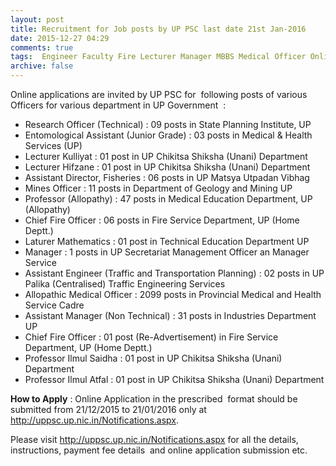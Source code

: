 ```yaml
---
layout: post
title: Recruitment for Job posts by UP PSC last date 21st Jan-2016   
date: 2015-12-27 04:29
comments: true
tags:  Engineer Faculty Fire Lecturer Manager MBBS Medical Officer Online PSC Research Technical Unani UP 
archive: false
---
```

Online applications are invited by UP PSC for  following posts of various Officers for various department in UP Government  :

- Research Officer (Technical) : 09 posts in State Planning Institute, UP 
- Entomological Assistant (Junior Grade) : 03 posts in Medical & Health Services (UP)
- Lecturer Kulliyat : 01 post in UP Chikitsa Shiksha (Unani) Department
- Lecturer Hifzane : 01 post in UP Chikitsa Shiksha (Unani) Department
- Assistant Director, Fisheries : 06 posts in UP Matsya Utpadan Vibhag
- Mines Officer : 11 posts in Department of Geology and Mining UP
- Professor (Allopathy) : 47 posts in Medical Education Department, UP (Allopathy)
- Chief Fire Officer : 06 posts in Fire Service Department, UP (Home Deptt.)
- Laturer Mathematics : 01 post in Technical Education Department UP
- Manager : 1 posts in UP Secretariat Management Officer an Manager Service
- Assistant Engineer (Traffic and Transportation Planning) : 02 posts in UP Palika (Centralised) Traffic Engineering Services
- Allopathic Medical Officer : 2099 posts in Provincial Medical and Health Service Cadre
- Assistant Manager (Non Technical) : 31 posts in Industries Department UP
- Chief Fire Officer : 01 post (Re-Advertisement) in Fire Service Department, UP (Home Deptt.)
- Professor Ilmul Saidha : 01 post in UP Chikitsa Shiksha (Unani) Department
- Professor Ilmul Atfal : 01 post in UP Chikitsa Shiksha (Unani) Department

**How to Apply** : Online Application in the prescribed  format should be submitted from 21/12/2015 to 21/01/2016 only at <http://uppsc.up.nic.in/Notifications.aspx>.  

Please visit <http://uppsc.up.nic.in/Notifications.aspx> for all the details, instructions, payment fee details  and online application submission etc. 






